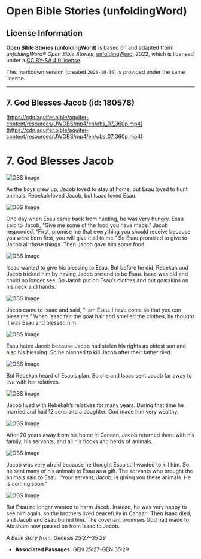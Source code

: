 # Open Bible Stories (unfoldingWord)

## License Information

**Open Bible Stories (unfoldingWord)** is based on and adapted from: _unfoldingWord® Open Bible Stories_, [unfoldingWord](https://unfoldingword.org/utw), 2022, which is licensed under a [CC BY-SA 4.0 license](https://creativecommons.org/licenses/by-sa/4.0/legalcode.en).

This markdown version (created `2025-10-16`) is provided under the same license.



--------------------------------

## 7. God Blesses Jacob (id: 180578)

[https://cdn.aquifer.bible/aquifer-content/resources/UWOBS/mp4/en/obs_07_360p.mp4](https://cdn.aquifer.bible/aquifer-content/resources/UWOBS/mp4/en/obs_07_360p.mp4)

7\. God Blesses Jacob
=====================

![OBS Image](https://cdn.aquifer.bible/aquifer-content/resources/UWOBS/jpg/360px/obs-en-07-01.jpg)

As the boys grew up, Jacob loved to stay at home, but Esau loved to hunt animals. Rebekah loved Jacob, but Isaac loved Esau.

![OBS Image](https://cdn.aquifer.bible/aquifer-content/resources/UWOBS/jpg/360px/obs-en-07-02.jpg)

One day when Esau came back from hunting, he was very hungry. Esau said to Jacob, “Give me some of the food you have made.” Jacob responded, “First, promise me that everything you should receive because you were born first, you will give it all to me.” So Esau promised to give to Jacob all those things. Then Jacob gave him some food.

![OBS Image](https://cdn.aquifer.bible/aquifer-content/resources/UWOBS/jpg/360px/obs-en-07-03.jpg)

Isaac wanted to give his blessing to Esau. But before he did, Rebekah and Jacob tricked him by having Jacob pretend to be Esau. Isaac was old and could no longer see. So Jacob put on Esau’s clothes and put goatskins on his neck and hands.

![OBS Image](https://cdn.aquifer.bible/aquifer-content/resources/UWOBS/jpg/360px/obs-en-07-04.jpg)

Jacob came to Isaac and said, “I am Esau. I have come so that you can bless me.” When Isaac felt the goat hair and smelled the clothes, he thought it was Esau and blessed him.

![OBS Image](https://cdn.aquifer.bible/aquifer-content/resources/UWOBS/jpg/360px/obs-en-07-05.jpg)

Esau hated Jacob because Jacob had stolen his rights as oldest son and also his blessing. So he planned to kill Jacob after their father died.

![OBS Image](https://cdn.aquifer.bible/aquifer-content/resources/UWOBS/jpg/360px/obs-en-07-06.jpg)

But Rebekah heard of Esau’s plan. So she and Isaac sent Jacob far away to live with her relatives.

![OBS Image](https://cdn.aquifer.bible/aquifer-content/resources/UWOBS/jpg/360px/obs-en-07-07.jpg)

Jacob lived with Rebekah’s relatives for many years. During that time he married and had 12 sons and a daughter. God made him very wealthy.

![OBS Image](https://cdn.aquifer.bible/aquifer-content/resources/UWOBS/jpg/360px/obs-en-07-08.jpg)

After 20 years away from his home in Canaan, Jacob returned there with his family, his servants, and all his flocks and herds of animals.

![OBS Image](https://cdn.aquifer.bible/aquifer-content/resources/UWOBS/jpg/360px/obs-en-07-09.jpg)

Jacob was very afraid because he thought Esau still wanted to kill him. So he sent many of his animals to Esau as a gift. The servants who brought the animals said to Esau, “Your servant, Jacob, is giving you these animals. He is coming soon.”

![OBS Image](https://cdn.aquifer.bible/aquifer-content/resources/UWOBS/jpg/360px/obs-en-07-10.jpg)

But Esau no longer wanted to harm Jacob. Instead, he was very happy to see him again, so the brothers lived peacefully in Canaan. Then Isaac died, and Jacob and Esau buried him. The covenant promises God had made to Abraham now passed on from Isaac to Jacob.

*A Bible story from: Genesis 25:27–35:29*

* **Associated Passages:** GEN 25:27–GEN 35:29

